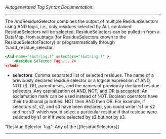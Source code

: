 <!-- THIS IS AN AUTOGENERATED FILE: Don't edit it directly, instead change the schema definition in the code itself. -->

_Autogenerated Tag Syntax Documentation:_

---
The AndResidueSelector combines the output of multiple ResidueSelectors using AND logic, i.e., only residues selected by ALL contained ResidueSelectors will be selected. ResidueSelecters can be pulled in from a DataMap, from subtags (for ResidueSelectors known to the ResidueSelectorFactory) or programmatically through %add_residue_selector.

```xml
<And name="(&string;)" selectors="(&string;)" >
    <Residue Selector Tag ... />
</And>
```

-   **selectors**: Comma separated list of selected residues. The name of a previously declared residue selector or a logical expression of AND, NOT (!), OR, parentheses, and the names of previously declared residue selectors. Any capitalization of AND, NOT, and OR is accepted. An exclamation mark can be used instead of NOT. Boolean operators have their traditional priorities: NOT then AND then OR. For example, if selectors s1, s2, and s3 have been declared, you could write: 's1 or s2 and not s3' which would select a particular residue if that residue were selected by s1 or if it were selected by s2 but not by s3.


"Residue Selector Tag": Any of the [[ResidueSelectors]]

---
